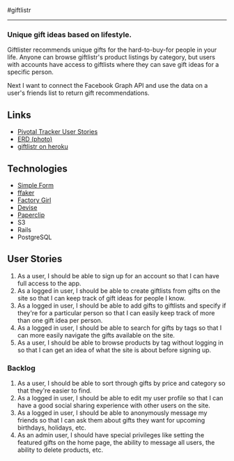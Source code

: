 #giftlistr

<hr>

### Unique gift ideas based on lifestyle.

Giftlister recommends unique gifts for the hard-to-buy-for people in your life. Anyone can browse giftlistr's product listings by category, but users with accounts have access to giftlists where they can save gift ideas for a specific person.

Next I want to connect the Facebook Graph API and use the data on a user's friends list to return gift recommendations.



## Links

* [Pivotal Tracker User Stories](https://www.pivotaltracker.com/s/projects/1047136)
* [ERD (photo)](http://i.imgur.com/mJn0t0X.jpg)
* [giftlistr on heroku](http://afternoon-castle-3081.herokuapp.com/)


## Technologies

* [Simple Form](https://github.com/plataformatec/simple_form)
* [ffaker](https://github.com/EmmanuelOga/ffaker)
* [Factory Girl](https://github.com/thoughtbot/factory_girl_rails)
* [Devise](https://github.com/plataformatec/devise)
* [Paperclip](https://github.com/thoughtbot/paperclip)
* S3
* Rails
* PostgreSQL




## User Stories
<ol>
  <li>As a user, I should be able to sign up for an account so that I can have full access to the app.</li>
  <li>As a logged in user, I should be able to create giftlists from gifts on the site so that I can keep track of gift ideas for people I know.</li>
  <li>As a logged in user, I should be able to add gifts to giftlists and specify if they're for a particular person so that I can easily keep track of more than one gift idea per person.</li>
  <li>As a logged in user, I should be able to search for gifts by tags so that I can more easily navigate the gifts available on the site.</li>
  <li>As a user, I should be able to browse products by tag without logging in so that I can get an idea of what the site is about before signing up.</li>
</ol>


### Backlog
<ol>
  <li>As a user, I should be able to sort through gifts by price and category so that they're easier to find.</li>
  <li>As a logged in user, I should be able to edit my user profile so that I can have a good social sharing experience with other users on the site. </li>
  <li>As a logged in user, I should be able to anonymously message my friends so that I can ask them about gifts they want for upcoming birthdays, holidays, etc.</li>
  <li>As an admin user, I should have special privileges like setting the featured gifts on the home page, the ability to message all users, the ability to delete products, etc.</li>
</ol>
